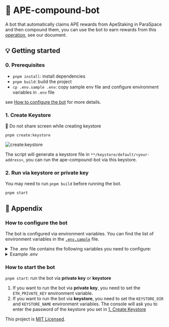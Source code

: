 # :robot: APE-compound-bot

A bot that automatically claims APE rewards from ApeStaking in ParaSpace and then compound them, you can use the bot to earn rewards from this [operation](https://github.com/para-space), see our document.

## :bulb: Getting started

### 0. Prerequisites

- `pnpm install`: install dependencies
- `pnpm build`: build the project
- `cp .env.sample .env`: copy sample env file and configure environment variables in `.env` file

see [How to configure the bot](#how-to-configure-the-bot) for more details.

### 1. Create Keystore

:see_no_evil: Do not share screen while creating keystore

`pnpm create:keystore`

![create:keystore](https://github.com/para-space/ape-compound-bot/blob/master/resources/ape-compound-bot-keystore.gif)

The script will generate a keystore file in `**/keystore/default/<your-address>`, you can run the ape-compound-bot via this keystore.

### 2. Run via keystore or private key

You may need to run `pnpm build` before running the bot.

`pnpm start`

## :wrench: Appendix

### How to configure the bot

The bot is configured via environment variables. You can find the list of environment variables in the [`.env.sample`](.env.sample) file.

<details>
<summary>The .env file contains the following variables you need to configure:</summary>

- `ETH_ENDPOINT=<your-RPC-endpoint>`: The RPC endpoint of the Ethereum network you want to connect to. You can use [Infura](https://infura.io/) or [Alchemy](https://www.alchemy.com/) to get a free RPC endpoint.

- wallet connection: the bot will use the wallet to sign transactions directly.

  - **private key**: you can give the bot a private key directly.
  - **keystore** and **password**: you can give the bot a keystore and the password of the keystore, the bot will unlock the keystore you encrypted with the password.
</details>

<details>
<summary>Example .env</summary>

```shell
ETH_ENVIRONMENT=production
ETH_NETWORK_NAME=mainnet
ETH_ENDPOINT=https://eth-mainnet.g.alchemy.com/v2/<**your-api-key**>

# Make sure to set wallet connection, either:
## 1. private key
ETH_PRIVATE_KEY=

## 2. or keystore
### If you has a keystore `**/keystore/default/0x5D48a0512efE84C6Ed674481F774F285a85ab896` encrypted with password 123456
KEYSTORE_DIR=keystore/default
KEYSTORE_NAME=0x5D48a0512efE84C6Ed674481F774F285a85ab896
# PASSWORD_BASE64=MTIzNDU2
PASSWORD=123456
```
</details>

### How to start the bot

`pnpm start`: run the bot via **private key** or **keystore**

1. If you want to run the bot via **private key**, you need to set the `ETH_PRIVATE_KEY` environment variable.
2. If you want to run the bot via **keystore**, you need to set the `KEYSTORE_DIR` and `KEYSTORE_NAME` environment variables. The console will ask you to enter the password of the keystore you set in [1. Create Keystore](#1-create-keystore)

This project is [MIT Licensed](LICENSE).
